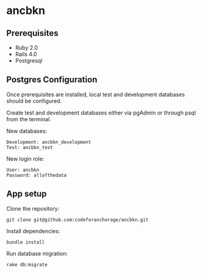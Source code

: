 ancbkn
======

Prerequisites
-------------

* Ruby 2.0
* Rails 4.0
* Postgresql


Postgres Configuration
----------------------

Once prerequisites are installed, local test and development databases should be configured.

Create test and development databases either via pgAdmin or through psql from the terminal.

New databases:

    Development: ancbkn_development
    Test: ancbkn_test

New login role:

    User: ancbkn
    Password: allofthedata

App setup
---------

Clone the repository:

    git clone git@github.com:codeforanchorage/ancbkn.git

Install dependencies:

    bundle install

Run database migration:

    rake db:migrate
